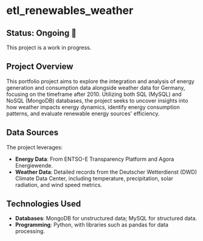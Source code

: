 # etl_renewables_weather

## Status: Ongoing 🚧
This project is a work in progress.

## Project Overview
This portfolio project aims to explore the integration and analysis of energy generation and consumption data alongside weather data for Germany, focusing on the timeframe after 2010. Utilizing both SQL (MySQL) and NoSQL (MongoDB) databases, the project seeks to uncover insights into how weather impacts energy dynamics, identify energy consumption patterns, and evaluate renewable energy sources' efficiency.

## Data Sources
The project leverages:
- **Energy Data**: From ENTSO-E Transparency Platform and Agora Energiewende.
- **Weather Data**: Detailed records from the Deutscher Wetterdienst (DWD) Climate Data Center, including temperature, precipitation, solar radiation, and wind speed metrics.

## Technologies Used
- **Databases**: MongoDB for unstructured data; MySQL for structured data.
- **Programming**: Python, with libraries such as pandas for data processing.


